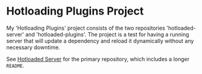 # Hotloading Plugins Project
My 'Hotloading Plugins' project consists of the two repositories 'hotloaded-server' and 'hotloaded-plugins'. The project is a test for having a running server that will update a dependency and reload it dynamically without any necessary downtime.

See [Hotloaded Server](https://github.com/BVengo/hotloaded-server) for the primary repository, which includes a longer `README`.